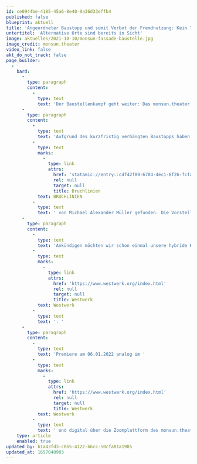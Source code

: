 ```yaml
---
id: ce0944be-4185-45a6-8e40-9a36d33effb4
published: false
blueprint: aktuell
title: 'Angeordneter Baustopp und somit Verbot der Fremdnutzung: Kein Theater im Theater!'
untertitel: 'Alternative Orte sind bereits in Sicht'
image: aktuelles/2021-10-10/monsun-fassade-baustelle.jpg
image_credit: monsun.theater
video_link: false
akt_do_not_track: false
page_builder:
  -
    bard:
      -
        type: paragraph
        content:
          -
            type: text
            text: 'Der Baustellenkampf geht weiter: Das monsun.theater steckt im Ablösungsprozess von Altlasten. Die Konsequenzen schlagen mit voller Wucht zu. Was jetzt schlimmer zu werden scheint, ist jedoch gleichzeitig eine Hoffnung auf Heilung. Dennoch: Ein Theaterprovisorium im monsun.theater so wie es versprochen war, ist in dieser Spielzeit nicht möglich. So leicht lassen wir uns aber nicht unterkriegen. Wir machen weiter ordentlich Theater und haben schon andere Orte und Alternativen im Blick. '
      -
        type: paragraph
        content:
          -
            type: text
            text: 'Aufgrund des kurzfristig verhängten Baustopps haben wir eine ganz neue Lösung für unsere Produktion '
          -
            type: text
            marks:
              -
                type: link
                attrs:
                  href: 'statamic://entry::cdf42f89-6704-4ec1-8f26-fcfae3ded255'
                  rel: null
                  target: null
                  title: Bruchlinien
            text: BRUCHLINIEN
          -
            type: text
            text: ' von Michael Alexander Müller gefunden. Die Vorstellungen finden ausschließlich digital über unsere Zoom-Plattform statt. Die Produktion erhält ein neues Konzept. Wir werfen einen Blick in einen möglichen Ort des Geschehens und verlagern den Spielort in eine Wohnung.'
      -
        type: paragraph
        content:
          -
            type: text
            text: 'Ankündigen möchten wir schon einmal unsere hybride Koproduktion „Der Hals der Giraffe“ frei nach dem Bildungsroman von Judith Schalansky in der Regie von Kathrin Mayr mit dem Kunstraum '
          -
            type: text
            marks:
              -
                type: link
                attrs:
                  href: 'https://www.westwerk.org/index.html'
                  rel: null
                  target: null
                  title: Westwerk
            text: Westwerk
          -
            type: text
            text: '. '
      -
        type: paragraph
        content:
          -
            type: text
            text: 'Premiere am 06.01.2022 analog im '
          -
            type: text
            marks:
              -
                type: link
                attrs:
                  href: 'https://www.westwerk.org/index.html'
                  rel: null
                  target: null
                  title: Westwerk
            text: Westwerk
          -
            type: text
            text: ' und digital über die Zoomplattform des monsun.theaters'
    type: article
    enabled: true
updated_by: b1a43fd3-c865-4122-b6cc-50cfa81a1985
updated_at: 1657040903
---
```

